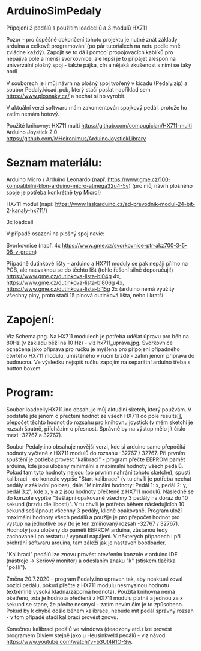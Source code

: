 # ArduinoSimPedaly
Připojení 3 pedálů s použitím loadcellů a 3 modulů HX711

Pozor - pro úspěšné dokončení tohoto projektu je nutné znát základy arduina a celkově programování (po pár tutoriálech na netu podle mně zvládne každý). Zapojit se to dá i pomocí propojovacích kablíků pro nepájivá pole a menší svorkovnice, ale lepší je to připájet alespoň na univerzální plošný spoj - takže pájka, cín a nějaká zkušenost s nimi se taky hodí

V souborech je i můj návrh na plošný spoj tvořený v kicadu (Pedaly.zip) a soubor Pedaly.kicad_pcb, který stačí poslat například sem https://www.plosnaky.cz/ a nechat si ho vyrobit.

V aktuální verzi softwaru mám zakomentován spojkový pedál, protože ho zatím nemám hotový.

Použité knihovny:
HX711 multi https://github.com/compugician/HX711-multi
Arduino Joystick 2.0 https://github.com/MHeironimus/ArduinoJoystickLibrary

# Seznam materiálu:
Arduino Micro / Arduino Leonardo (např. https://www.gme.cz/100-kompatibilni-klon-arduino-micro-atmega32u4-5v)
(pro můj návrh plošného spoje je potřeba konkrétně typ Micro!)

HX711 modul (např. https://www.laskarduino.cz/ad-prevodnik-modul-24-bit-2-kanaly-hx711/)

3x loadcell

V případě osazení na plošný spoj navíc:

Svorkovnice (např. 4x https://www.gme.cz/svorkovnice-ptr-akz700-3-5-08-v-green)

Případně dutinkové lišty - arduino a HX711 moduly se pak nepájí přímo na PCB, ale nacvaknou se do těchto lišt (tohle řešení silně doporučuji!) https://www.gme.cz/dutinkova-lista-bl04g 4x, https://www.gme.cz/dutinkova-lista-bl806g 4x, https://www.gme.cz/dutinkova-lista-bl15g 2x (arduino nemá využity všechny piny, proto stačí 15 pinová dutinková lišta, nebo i kratší


# Zapojení:

Viz Schema.png. Na HX711 modulech je potřeba udělat úpravu pro běh na 80Hz (v základu běží na 10 Hz) - viz hx711_uprava.jpg. Svorkovnice označená jako příprava pro ručku je myšlena pro připojení případného čtvrtého HX711 modulu, umístěného v ruční brzdě - zatím jenom příprava do budoucna. Ve výsledku nejspíš ručku zapojím na separátní arduino třeba s button boxem.


# Program:
Soubor loadcellyHX711.ino obsahuje můj aktuální sketch, který použvám. V podstatě jde jenom o přečtení hodnot ze všech HX711 do pole results[], přepočet těchto hodnot do rozsahu pro knihovnu joystick (v mém sketchi je rozsah špatně, přícházím o přesnost. Správně by na výstup mělo jít číslo mezi -32767 a 32767).

Soubor Pedaly.ino obsahuje novější verzi, kde si arduino samo přepočítá hodnoty vyčtené z HX711 modulů do rozsahu -32767 / 32767. Při prvním spuštění je potřeba provést "kalibraci" - program přečte EEPROM pamět arduina, kde jsou uloženy minimální a maximální hodnoty všech pedálů. Pokud tam tyto hodnoty nejsou (po prvním nahrání tohoto sketche), spustí kalibraci - do konzole vypíše "Start kalibrace" (v tu chvíli je potřeba nechat pedály v základní poloze), dále "Minimální hodnoty: Pedál 1: x, pedál 2: y, pedál 3:z", kde x, y a z jsou hodnoty přečtené z HX711 modulů. Následně se do konzole vypíše "Sešlápni opakovaně všechny 3 pedály na doraz do 10 sekund (brzdu dle libosti)". V tu chvíli je potřeba během následujících 10 sekund sešlápnout všechny 3 pedály, klidně opakovaně. Program uloží maximální hodnoty všech pedálů a použije je pro přepočet hodnot pro výstup na jednotlivé osy (to je ten zmiňovaný rozsah -32767 / 32767). Hodnoty jsou uloženy do paměti EEPROM arduina, zůstanou tedy zachované i po restartu / vypnutí napájení. V některých případech i při přehrání softwaru arduina, tam záleží jak je nastaven bootloader. 

"Kalibraci" pedálů lze znovu provést otevřením konzole v arduino IDE (nástroje -> Seriový monitor) a odesláním znaku "k" (stiskem tlačítka "pošli").

Změna 20.7.2020 - program Pedaly.ino upraven tak, aby neaktualizoval pozici pedálu, pokud přečte z HX711 modulu nesmyslnou hodnotu (extrémně vysoká kladná/záporná hodnota). Použitá knihovna nemá ošetřeno, zda je hodnota přečtená z HX711 modulu platná a jednou za x sekund se stane, že přečte nesmysl - zatím nevím čím je to způsobeno. Pokud by k chybě došlo během kalibrace, nebude mít pedál správný rozsah - v tom případě stačí kalibraci provést znovu.

Konečnou kalibraci pedálů ve windows (deadzony atd.) lze provést programem DIview stejně jako u Heusinkveld pedálů - viz návod https://www.youtube.com/watch?v=b3Ut4R1O-Sw. 

